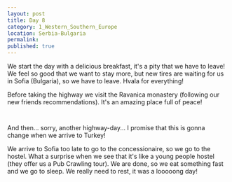 ```yaml
---
layout: post
title: Day 8
category: 1_Western_Southern_Europe
location: Serbia-Bulgaria
permalink: 
published: true
---
```


We start the day with a delicious breakfast, it's a pity that we have to leave! We feel so good that we want to stay more, but new tires are waiting for us in Sofia (Bulgaria), so we have to leave. Hvala for everything!

Before taking the highway we visit the Ravanica monastery (following our new friends recommendations). It's an amazing place full of peace!

<p><a
href="https://lh3.googleusercontent.com/TMYnw2JAoPQVe0FVj4vJhvbU_cPWyVu19_xrOdh2U6-qJZ5bxHtclSNLSvyk0tHfvtQAPhPL7kOt3ddzk6zMHf-ClVY9Axo9QbpxIM67izibuL6Oihv4Lngw0xF_7ZoD8uD4CA6fV5euQRM8xJkV4hpSu3cP9XvPCozxX8NErFVYBNGV67Xs3KQGmP57U_xgl8I2UxN0bV9Ua2tmWIcqVxa-l-f-KOXLGLi_PkdRmIB5gigVk-3YOe74gb6wSviO4ElZRrfgx8CdIiSEAfExmP3O6b3Fo9xxMRDbSiGZQduGczFOnKtt7KOFsoOLe7Quc0OBjhcesci4mjoo0VVXkccnmYgtUktBNm6-QSLix0XhVjs_BnQgNpejBPGZK5u5XvEPmKUfahdyqJU5lhF3MG_GsMGfObCOU_zNiSq5C2FkfO8v5usDlp2mH65F1fQuo5bLAKewRii5upTcyoSxYhraD7P2XgbVQI2zfq4tGui4svXlqXA7tbXQI8Fh_pu4tqWaqdfks7mYvgUEgpFGc3KmGcX3KT3JzNIx02IPWDzQ1JP668rChgk5F3xUus0B0IaAE8HZkBIHU9QJlB_zfqTMWrcwBzz-HuSb_llIE_pmzpP-BvMRbgb1IfWmBOp7ULxoxg9R3pbBFNM2iqrB2EjX-H0RWLtBJg=w707-h530-no"> 
<img src="https://lh3.googleusercontent.com/TMYnw2JAoPQVe0FVj4vJhvbU_cPWyVu19_xrOdh2U6-qJZ5bxHtclSNLSvyk0tHfvtQAPhPL7kOt3ddzk6zMHf-ClVY9Axo9QbpxIM67izibuL6Oihv4Lngw0xF_7ZoD8uD4CA6fV5euQRM8xJkV4hpSu3cP9XvPCozxX8NErFVYBNGV67Xs3KQGmP57U_xgl8I2UxN0bV9Ua2tmWIcqVxa-l-f-KOXLGLi_PkdRmIB5gigVk-3YOe74gb6wSviO4ElZRrfgx8CdIiSEAfExmP3O6b3Fo9xxMRDbSiGZQduGczFOnKtt7KOFsoOLe7Quc0OBjhcesci4mjoo0VVXkccnmYgtUktBNm6-QSLix0XhVjs_BnQgNpejBPGZK5u5XvEPmKUfahdyqJU5lhF3MG_GsMGfObCOU_zNiSq5C2FkfO8v5usDlp2mH65F1fQuo5bLAKewRii5upTcyoSxYhraD7P2XgbVQI2zfq4tGui4svXlqXA7tbXQI8Fh_pu4tqWaqdfks7mYvgUEgpFGc3KmGcX3KT3JzNIx02IPWDzQ1JP668rChgk5F3xUus0B0IaAE8HZkBIHU9QJlB_zfqTMWrcwBzz-HuSb_llIE_pmzpP-BvMRbgb1IfWmBOp7ULxoxg9R3pbBFNM2iqrB2EjX-H0RWLtBJg=w707-h530-no" alt=""></a></p>

<p><a
href="https://lh3.googleusercontent.com/p-5DwX_7X9b4Qbw8jfPYnzBehbm-8ia64wFsKTskSsMse9QBp_soHHYKi5XhXar5yGaNBws0q6F1Q9ONmhhB6-jLaZXIWaJlyFOAO-sv6lMbvhDejgGJBKHWwWQiFGox3cT0jT-9fpX-FtXcQBJ92lZUKGnyxOMRLMqVUU99LHAI3B6DUcxX3Kva1O0aX5BBbAzeGAeGfI9u4eq8y1y8O0SFs1Wld5noIDIh6P23_qwJinw4vQbjGhFNfAN55mYq1Wx0zD2TdOIrC-twA1DZHmkmPfN3WxsBGaKqBWJNqMSaX_rbpqif-zf-kV9FKHEZ4dyGP85aLAvUPN6SWILd3EGrr044vdYP4SDo2bEuXN3_EAV61ktb_ajgl6eEjoYi6TtKsGMaZi7mzmWpv1dGXT0QgKPghOjK_s6B3Ip6B8OChupkpY7N9x-hhAEcunxTTlO3YoF3nCS5wIwyN-hUwiQdKVyHjyAaB1ZWlEeNUi7XwIP5LIojh9nRBaTHF-56b9nfHRvG5gWyrUih8uKoXW5-gTcyHGZ1GZocPmhuGHcOSFVDzouBbx7p9j6phcKbCGjwRFG_Ix-vZPcU2lr41SZSqjCp8uVSP9F4bEeOyRTr3xiPCDAnuQCIGw46W4tba_sN3SlbCXNuJocegdkYsiCsLP2eeiz7RA=w497-h662-no"> 
<img src="https://lh3.googleusercontent.com/p-5DwX_7X9b4Qbw8jfPYnzBehbm-8ia64wFsKTskSsMse9QBp_soHHYKi5XhXar5yGaNBws0q6F1Q9ONmhhB6-jLaZXIWaJlyFOAO-sv6lMbvhDejgGJBKHWwWQiFGox3cT0jT-9fpX-FtXcQBJ92lZUKGnyxOMRLMqVUU99LHAI3B6DUcxX3Kva1O0aX5BBbAzeGAeGfI9u4eq8y1y8O0SFs1Wld5noIDIh6P23_qwJinw4vQbjGhFNfAN55mYq1Wx0zD2TdOIrC-twA1DZHmkmPfN3WxsBGaKqBWJNqMSaX_rbpqif-zf-kV9FKHEZ4dyGP85aLAvUPN6SWILd3EGrr044vdYP4SDo2bEuXN3_EAV61ktb_ajgl6eEjoYi6TtKsGMaZi7mzmWpv1dGXT0QgKPghOjK_s6B3Ip6B8OChupkpY7N9x-hhAEcunxTTlO3YoF3nCS5wIwyN-hUwiQdKVyHjyAaB1ZWlEeNUi7XwIP5LIojh9nRBaTHF-56b9nfHRvG5gWyrUih8uKoXW5-gTcyHGZ1GZocPmhuGHcOSFVDzouBbx7p9j6phcKbCGjwRFG_Ix-vZPcU2lr41SZSqjCp8uVSP9F4bEeOyRTr3xiPCDAnuQCIGw46W4tba_sN3SlbCXNuJocegdkYsiCsLP2eeiz7RA=w497-h662-no" alt=""></a></p>

And then... sorry, another highway-day... I promise that this is gonna change when we arrive to Turkey!

We arrive to Sofia too late to go to the concessionaire, so we go to the hostel. What a surprise when we see that it's like a young people hostel (they offer us a Pub Crawling tour). We are done, so we eat something fast and we go to sleep. We really need to rest, it was a looooong day!

